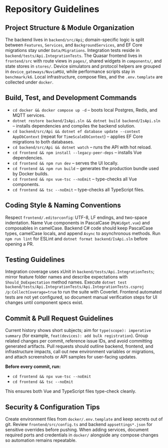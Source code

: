 # Repository Guidelines

## Project Structure & Module Organization

The backend lives in `backend/src/Api`; domain-specific logic is split between `Features`, `Services`, and `BackgroundServices`, and EF Core migrations stay under `Data/Migrations`. Integration tests reside in `backend/tests/Api.IntegrationTests`. The Quasar frontend lives in `frontend/src` with route views in `pages/`, shared widgets in `components/`, and state stores in `stores/`. Device simulators and protocol helpers are grouped in `device_gateways/NuviaMSU`, while performance scripts stay in `benchmark/k6`. Local infrastructure, compose files, and the `.env.template` are collected under `docker`.

## Build, Test, and Development Commands

- `cd docker && docker compose up -d` – boots local Postgres, Redis, and MQTT services.
- `dotnet restore backend/IsApi.sln && dotnet build backend/IsApi.sln` – installs dependencies and compiles the backend solution.
- `cd backend/src/Api && dotnet ef database update --context AppDbContext` (repeat for `TimeScaleDbContext`) – applies EF Core migrations to both databases.
- `cd backend/src/Api && dotnet watch` – runs the API with hot reload.
- `cd frontend && npm install --legacy-peer-deps` – installs Vue dependencies.
- `cd frontend && npm run dev` – serves the UI locally.
- `cd frontend && npm run build` – generates the production bundle used by Docker builds.
- `cd frontend && npx vue-tsc --noEmit` – type-checks all Vue components.
- `cd frontend && tsc --noEmit` – type-checks all TypeScript files.

## Coding Style & Naming Conventions

Respect `frontend/.editorconfig`: UTF-8, LF endings, and two-space indentation. Name Vue components in PascalCase (`MyWidget.vue`) and composables in camelCase. Backend C# code should keep PascalCase types, camelCase locals, and append `Async` to asynchronous methods. Run `npm run lint` for ESLint and `dotnet format backend/IsApi.sln` before opening a PR.

## Testing Guidelines

Integration coverage uses xUnit in `backend/tests/Api.IntegrationTests`; mirror feature folder names and describe expectations with `Should_DoExpectation` method names. Execute `dotnet test backend/tests/Api.IntegrationTests/Api.IntegrationTests.csproj /p:CollectCoverage=true` to run the suite with Coverlet. Frontend automated tests are not yet configured, so document manual verification steps for UI changes until component specs exist.

## Commit & Pull Request Guidelines

Current history shows short subjects; aim for `type(scope): imperative summary` (for example, `feat(devices): add bulk registration`). Group related changes per commit, reference issue IDs, and avoid committing generated artifacts. Pull requests should outline backend, frontend, and infrastructure impacts, call out new environment variables or migrations, and attach screenshots or API samples for user-facing updates.

**Before every commit, run:**

- `cd frontend && npx vue-tsc --noEmit`
- `cd frontend && tsc --noEmit`

This ensures both Vue and TypeScript files type-check cleanly.

## Security & Configuration Tips

Create environment files from `docker/.env.template` and keep secrets out of git. Review `frontend/src/config.ts` and backend `appsettings*.json` for sensitive overrides before pushing. When adding services, document required ports and credentials in `docker/` alongside any compose changes so automation remains repeatable.
